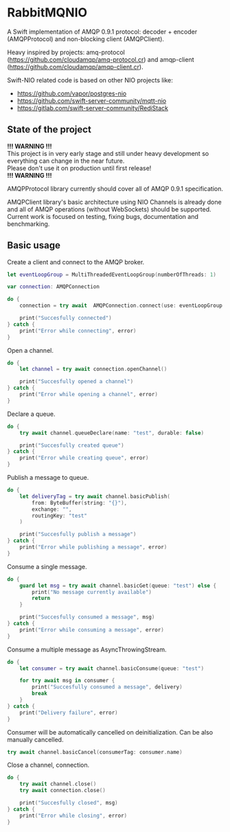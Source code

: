 # RabbitMQNIO

A Swift implementation of AMQP 0.9.1 protocol: decoder + encoder (AMQPProtocol) and non-blocking client (AMQPClient).

Heavy inspired by projects: amq-protocol (https://github.com/cloudamqp/amq-protocol.cr) and amqp-client (https://github.com/cloudamqp/amqp-client.cr).

Swift-NIO related code is based on other NIO projects like:
* https://github.com/vapor/postgres-nio
* https://github.com/swift-server-community/mqtt-nio
* https://gitlab.com/swift-server-community/RediStack

## State of the project

**!!! WARNING !!!** <br>
This project is in very early stage and still under heavy development so everything can change in the near future. <br>
Please don't use it on production until first release! <br>
**!!! WARNING !!!**

AMQPProtocol library currently should cover all of AMQP 0.9.1 specification.

AMQPClient library's basic architecture using NIO Channels is already done and all of AMQP operations (without WebSockets) should be supported.
Current work is focused on testing, fixing bugs, documentation and benchmarking.

## Basic usage
Create a client and connect to the AMQP broker.
```swift
let eventLoopGroup = MultiThreadedEventLoopGroup(numberOfThreads: 1)

var connection: AMQPConnection

do {
    connection = try await  AMQPConnection.connect(use: eventLoopGroup.next(), from: .plain(.init()))

    print("Succesfully connected")
} catch {
    print("Error while connecting", error)
}
```

Open a channel.
```swift
do {
    let channel = try await connection.openChannel()

    print("Succesfully opened a channel")
} catch {
    print("Error while opening a channel", error)
}
```

Declare a queue.
```swift
do {
    try await channel.queueDeclare(name: "test", durable: false)

    print("Succesfully created queue")
} catch {
    print("Error while creating queue", error)
}
```

Publish a message to queue.
```swift
do {
    let deliveryTag = try await channel.basicPublish(
        from: ByteBuffer(string: "{}"),
        exchange: "",
        routingKey: "test"
    )

    print("Succesfully publish a message")
} catch {
    print("Error while publishing a message", error)
}
```

Consume a single message.
```swift
do {
    guard let msg = try await channel.basicGet(queue: "test") else {
        print("No message currently available")
        return
    }

    print("Succesfully consumed a message", msg)
} catch {
    print("Error while consuming a message", error)
}
```

Consume a multiple message as AsyncThrowingStream.
```swift
do {
    let consumer = try await channel.basicConsume(queue: "test")

    for try await msg in consumer {
        print("Succesfully consumed a message", delivery)
        break
    }
} catch {
    print("Delivery failure", error)
}
```

Consumer will be automatically cancelled on deinitialization.
Can be also manually cancelled. 
```swift
try await channel.basicCancel(consumerTag: consumer.name)
```

Close a channel, connection.
```swift
do {
    try await channel.close()
    try await connection.close()

    print("Succesfully closed", msg)
} catch {
    print("Error while closing", error)
}
```
